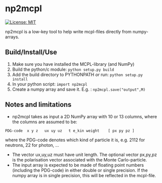 # np2mcpl
[![License: MIT](https://img.shields.io/badge/License-MIT-yellow.svg)](https://opensource.org/licenses/MIT)

np2mcpl is a low-key tool to help write mcpl-files directly from numpy-arrays.

## Build/Install/Use
1. Make sure you have installed the MCPL-library (and NumPy)
2. Build the python/c module: ```python setup.py build```
3. Add the build directory to PYTHONPATH _or_ run: ```python setup.py install```
4. In your python script: ```import np2mcpl```
5. Create a numpy array and save it. E.g. : ```np2mcpl.save("output",M)```

## Notes and limitations
- np2mcpl takes as input a 2D NumPy array with 10 or 13 columns, where the columns are assumed to be:
```
PDG-code  x y z   ux uy uz   t e_kin weight    [ px py pz ]
```
 where the PDG-code denotes which kind of particle it is, e.g. 2112 for neutrons, 22 for photon, ... 
- The vector ux,uy,uz must have unit length. The optional vector px,py,pz is the polarisation vector associated with the Monte Carlo-particle.
- The input array is expected to be made of floating point numbers (including the PDG-code) in either double or single precision. If the numpy array is in single precision, this will be reflected in the mcpl-file.
